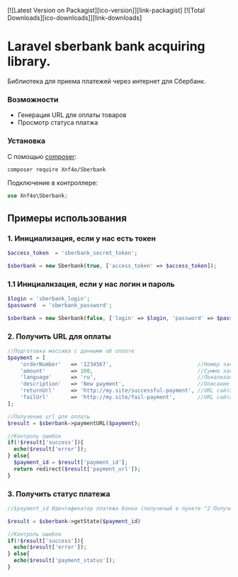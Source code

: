 [![Latest Version on Packagist][ico-version]][link-packagist]
[![Total Downloads][ico-downloads]][link-downloads]

# Laravel sberbank bank acquiring library.
Библиотека для приема платежей через интернет для Сбербанк.

### Возможности

 * Генерация URL для оплаты товаров
 * Просмотр статуса платжа

### Установка

С помощью [composer](https://getcomposer.org/):

```bash
composer require Xnf4o/Sberbank
```

Подключение в контроллере:

```php
use Xnf4o\Sberbank;
```

## Примеры использования
### 1. Инициализация, если у нас есть токен

```php
$access_token  = 'sberbank_secret_token';

$sberbank = new Sberbank(true, ['access_token' => $access_token]);
```

### 1.1 Инициализация, если у нас логин и пароль

```php
$login = 'sberbank_login';
$password  = 'sberbank_password';

$sberbank = new Sberbank(false, ['login' => $login, 'password' => $password]);
```

### 2. Получить URL для оплаты
```php
//Подготовка массива с данными об оплате
$payment = [
    'orderNumber'   => '1234567',                           //Номер заказа
    'amount'        => 100,                                 //Сумма заказа в рублях
    'language'      => 'ru',                                //Локализация
    'description'   => 'New payment',                       //Описание заказа
    'returnUrl'     => 'http://my.site/successful-payment', //URL сайта в случае успешной оплаты
    'failUrl'       => 'http://my.site/fail-payment',       //URL сайта в случае НЕуспешной оплаты
];

//Получение url для оплаты
$result = $sberbank->paymentURL($payment);

//Контроль ошибок
if(!$result['success']){
  echo($result['error']);
} else{
  $payment_id = $result['payment_id'];
  return redirect($result['payment_url']);
}
```

### 3. Получить статус платежа
```php
//$payment_id Идентификатор платежа банка (полученый в пункте "2 Получить URL для оплаты")

$result = $sberbank->getState($payment_id)

//Контроль ошибок
if(!$result['success']){
  echo($result['error']);
} else{
  echo($result['payment_status']);
}
```
